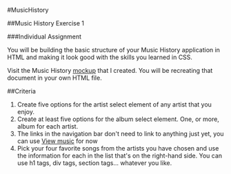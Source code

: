 #MusicHistory

##Music History Exercise 1

###Individual Assignment

You will be building the basic structure of your Music History application in HTML and making it look good with the skills you learned in CSS.

Visit the Music History [mockup](https://moqups.com/chortlehoort/1E8LJX7r/) that I created. You will be recreating that document in your own HTML file.

##Criteria

1. Create five options for the artist select element of any artist that you enjoy.
2. Create at least five options for the album select element. One, or more, album for each artist.
3. The links in the navigation bar don't need to link to anything just yet, you can use <a href="#">View music</a> for now
4. Pick your four favorite songs from the artists you have chosen and use the information for each in the list that's on the right-hand side. You can use h1 tags, div tags, section tags... whatever you like.
